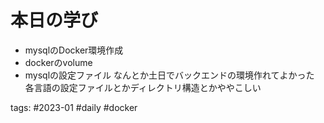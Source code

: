 # 本日の学び
- mysqlのDocker環境作成
- dockerのvolume
- mysqlの設定ファイル
なんとか土日でバックエンドの環境作れてよかった
各言語の設定ファイルとかディレクトリ構造とかややこしい

 tags: #2023-01 #daily #docker 